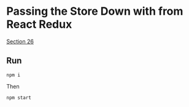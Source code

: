 Passing the Store Down with <Provider> from React Redux
=============

[Section 26](https://egghead.io/lessons/javascript-redux-passing-the-store-down-with-provider-from-react-redux)


## Run

```
npm i
```

Then
```
npm start
```
